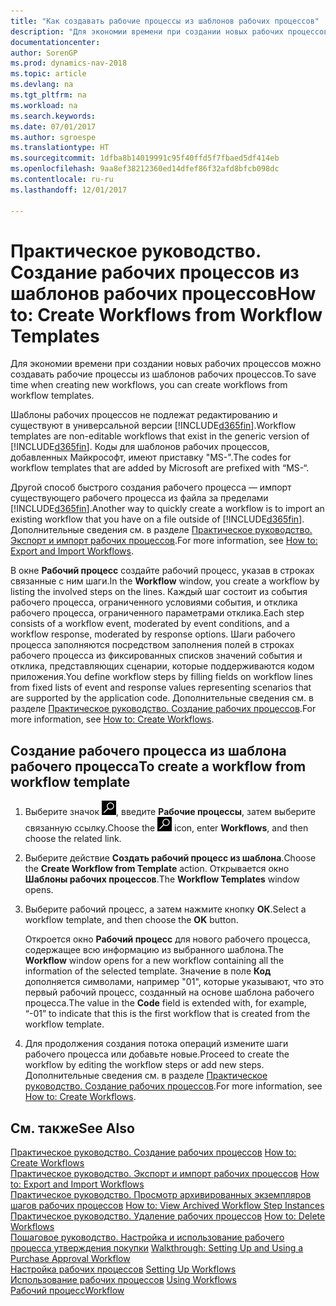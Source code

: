 ```yaml
---
title: "Как создавать рабочие процессы из шаблонов рабочих процессов"
description: "Для экономии времени при создании новых рабочих процессов можно создавать рабочие процессы из шаблонов рабочих процессов."
documentationcenter: 
author: SorenGP
ms.prod: dynamics-nav-2018
ms.topic: article
ms.devlang: na
ms.tgt_pltfrm: na
ms.workload: na
ms.search.keywords: 
ms.date: 07/01/2017
ms.author: sgroespe
ms.translationtype: HT
ms.sourcegitcommit: 1dfba8b14019991c95f40ffd5f7fbaed5df414eb
ms.openlocfilehash: 9aa8ef38212360ed14dfef86f32afd8bfcb098dc
ms.contentlocale: ru-ru
ms.lasthandoff: 12/01/2017

---
```

# <a name="how-to-create-workflows-from-workflow-templates"></a><span data-ttu-id="d57cc-103">Практическое руководство. Создание рабочих процессов из шаблонов рабочих процессов</span><span class="sxs-lookup"><span data-stu-id="d57cc-103">How to: Create Workflows from Workflow Templates</span></span>
<span data-ttu-id="d57cc-104">Для экономии времени при создании новых рабочих процессов можно создавать рабочие процессы из шаблонов рабочих процессов.</span><span class="sxs-lookup"><span data-stu-id="d57cc-104">To save time when creating new workflows, you can create workflows from workflow templates.</span></span>  

 <span data-ttu-id="d57cc-105">Шаблоны рабочих процессов не подлежат редактированию и существуют в универсальной версии [!INCLUDE[d365fin](includes/d365fin_md.md)].</span><span class="sxs-lookup"><span data-stu-id="d57cc-105">Workflow templates are non-editable workflows that exist in the generic version of [!INCLUDE[d365fin](includes/d365fin_md.md)].</span></span> <span data-ttu-id="d57cc-106">Коды для шаблонов рабочих процессов, добавленных Майкрософт, имеют приставку "MS-".</span><span class="sxs-lookup"><span data-stu-id="d57cc-106">The codes for workflow templates that are added by Microsoft are prefixed with “MS-“.</span></span>  

 <span data-ttu-id="d57cc-107">Другой способ быстрого создания рабочего процесса — импорт существующего рабочего процесса из файла за пределами [!INCLUDE[d365fin](includes/d365fin_md.md)].</span><span class="sxs-lookup"><span data-stu-id="d57cc-107">Another way to quickly create a workflow is to import an existing workflow that you have on a file outside of [!INCLUDE[d365fin](includes/d365fin_md.md)].</span></span> <span data-ttu-id="d57cc-108">Дополнительные сведения см. в разделе [Практическое руководство. Экспорт и импорт рабочих процессов](across-how-to-export-and-import-workflows.md).</span><span class="sxs-lookup"><span data-stu-id="d57cc-108">For more information, see [How to: Export and Import Workflows](across-how-to-export-and-import-workflows.md).</span></span>  

<span data-ttu-id="d57cc-109">В окне **Рабочий процесс** создайте рабочий процесс, указав в строках связанные с ним шаги.</span><span class="sxs-lookup"><span data-stu-id="d57cc-109">In the **Workflow** window, you create a workflow by listing the involved steps on the lines.</span></span> <span data-ttu-id="d57cc-110">Каждый шаг состоит из события рабочего процесса, ограниченного условиями события, и отклика рабочего процесса, ограниченного параметрами отклика.</span><span class="sxs-lookup"><span data-stu-id="d57cc-110">Each step consists of a workflow event, moderated by event conditions, and a workflow response, moderated by response options.</span></span> <span data-ttu-id="d57cc-111">Шаги рабочего процесса заполняются посредством заполнения полей в строках рабочего процесса из фиксированных списков значений события и отклика, представляющих сценарии, которые поддерживаются кодом приложения.</span><span class="sxs-lookup"><span data-stu-id="d57cc-111">You define workflow steps by filling fields on workflow lines from fixed lists of event and response values representing scenarios that are supported by the application code.</span></span> <span data-ttu-id="d57cc-112">Дополнительные сведения см. в разделе [Практическое руководство. Создание рабочих процессов](across-how-to-create-workflows.md).</span><span class="sxs-lookup"><span data-stu-id="d57cc-112">For more information, see [How to: Create Workflows](across-how-to-create-workflows.md).</span></span>  

## <a name="to-create-a-workflow-from-workflow-template"></a><span data-ttu-id="d57cc-113">Создание рабочего процесса из шаблона рабочего процесса</span><span class="sxs-lookup"><span data-stu-id="d57cc-113">To create a workflow from workflow template</span></span>  
1.  <span data-ttu-id="d57cc-114">Выберите значок ![Поиск страницы или отчета](media/ui-search/search_small.png "Значок поиска страницы или отчета"), введите **Рабочие процессы**, затем выберите связанную ссылку.</span><span class="sxs-lookup"><span data-stu-id="d57cc-114">Choose the ![Search for Page or Report](media/ui-search/search_small.png "Search for Page or Report icon") icon, enter **Workflows**, and then choose the related link.</span></span>  
2.  <span data-ttu-id="d57cc-115">Выберите действие **Создать рабочий процесс из шаблона**.</span><span class="sxs-lookup"><span data-stu-id="d57cc-115">Choose the **Create Workflow from Template** action.</span></span> <span data-ttu-id="d57cc-116">Открывается окно **Шаблоны рабочих процессов**.</span><span class="sxs-lookup"><span data-stu-id="d57cc-116">The **Workflow Templates** window opens.</span></span>  
3.  <span data-ttu-id="d57cc-117">Выберите рабочий процесс, а затем нажмите кнопку **ОК**.</span><span class="sxs-lookup"><span data-stu-id="d57cc-117">Select a workflow template, and then choose the **OK** button.</span></span>  

     <span data-ttu-id="d57cc-118">Откроется окно **Рабочий процесс** для нового рабочего процесса, содержащее всю информацию из выбранного шаблона.</span><span class="sxs-lookup"><span data-stu-id="d57cc-118">The **Workflow** window opens for a new workflow containing all the information of the selected template.</span></span> <span data-ttu-id="d57cc-119">Значение в поле **Код** дополняется символами, например "01", которые указывают, что это первый рабочий процесс, созданный на основе шаблона рабочего процесса.</span><span class="sxs-lookup"><span data-stu-id="d57cc-119">The value in the **Code** field is extended with, for example, “-01” to indicate that this is the first workflow that is created from the workflow template.</span></span>  
4.  <span data-ttu-id="d57cc-120">Для продолжения создания потока операций измените шаги рабочего процесса или добавьте новые.</span><span class="sxs-lookup"><span data-stu-id="d57cc-120">Proceed to create the workflow by editing the workflow steps or add new steps.</span></span> <span data-ttu-id="d57cc-121">Дополнительные сведения см. в разделе [Практическое руководство. Создание рабочих процессов](across-how-to-create-workflows.md).</span><span class="sxs-lookup"><span data-stu-id="d57cc-121">For more information, see [How to: Create Workflows](across-how-to-create-workflows.md).</span></span>  

## <a name="see-also"></a><span data-ttu-id="d57cc-122">См. также</span><span class="sxs-lookup"><span data-stu-id="d57cc-122">See Also</span></span>  
 <span data-ttu-id="d57cc-123">[Практическое руководство. Создание рабочих процессов](across-how-to-create-workflows.md) </span><span class="sxs-lookup"><span data-stu-id="d57cc-123">[How to: Create Workflows](across-how-to-create-workflows.md) </span></span>  
 <span data-ttu-id="d57cc-124">[Практическое руководство. Экспорт и импорт рабочих процессов](across-how-to-export-and-import-workflows.md) </span><span class="sxs-lookup"><span data-stu-id="d57cc-124">[How to: Export and Import Workflows](across-how-to-export-and-import-workflows.md) </span></span>  
 <span data-ttu-id="d57cc-125">[Практическое руководство. Просмотр архивированных экземпляров шагов рабочих процессов](across-how-to-view-archived-workflow-step-instances.md) </span><span class="sxs-lookup"><span data-stu-id="d57cc-125">[How to: View Archived Workflow Step Instances](across-how-to-view-archived-workflow-step-instances.md) </span></span>  
 <span data-ttu-id="d57cc-126">[Практическое руководство. Удаление рабочих процессов](across-how-to-delete-workflows.md) </span><span class="sxs-lookup"><span data-stu-id="d57cc-126">[How to: Delete Workflows](across-how-to-delete-workflows.md) </span></span>  
 <span data-ttu-id="d57cc-127">[Пошаговое руководство. Настройка и использование рабочего процесса утверждения покупки](walkthrough-setting-up-and-using-a-purchase-approval-workflow.md) </span><span class="sxs-lookup"><span data-stu-id="d57cc-127">[Walkthrough: Setting Up and Using a Purchase Approval Workflow](walkthrough-setting-up-and-using-a-purchase-approval-workflow.md) </span></span>  
 <span data-ttu-id="d57cc-128">[Настройка рабочих процессов](across-set-up-workflows.md) </span><span class="sxs-lookup"><span data-stu-id="d57cc-128">[Setting Up Workflows](across-set-up-workflows.md) </span></span>  
 <span data-ttu-id="d57cc-129">[Использование рабочих процессов](across-use-workflows.md) </span><span class="sxs-lookup"><span data-stu-id="d57cc-129">[Using Workflows](across-use-workflows.md) </span></span>  
 [<span data-ttu-id="d57cc-130">Рабочий процесс</span><span class="sxs-lookup"><span data-stu-id="d57cc-130">Workflow</span></span>](across-workflow.md)   

